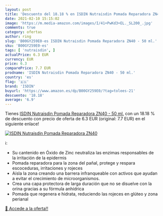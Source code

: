 ```yaml
---
layout: post
title: 'Descuento del 18.18 % en ISDIN Nutraisdin Pomada Reparadora ZN40 '
date: 2021-02-10 15:15:02
image: 'https://m.media-amazon.com/images/I/41+PwKd3+EL._SL200_.jpg'
comments: true
category: ofertas
author: ring
slug: 'B00GY259E0-es ISDIN Nutraisdin Pomada Reparadora ZN40 - 50 ml.'
sku: 'B00GY259E0-es'
tags: [ 'nutraisdin', ]
actualPrice: 6.3 EUR
currency: EUR
price: 6.3
comparePrice: 7.7 EUR
prodname: 'ISDIN Nutraisdin Pomada Reparadora ZN40 - 50 ml.'
country: 'es'
flag: '🇪🇸'
brand: 'ISDIN'
buyurl: 'https://www.amazon.es/dp/B00GY259E0/?tag=tolees-21'
descuento: '18.18'
average: '6.9'
---
```


Tienes [ISDIN Nutraisdin Pomada Reparadora ZN40 - 50 ml.](https://www.amazon.es/dp/B00GY259E0/?tag=tolees-21) con un 18.18 % de descuento con precio de oferta de 6.3 EUR (original: 7.7 EUR) en el siguiente enlace!

[![ISDIN Nutraisdin Pomada Reparadora ZN40 ](https://m.media-amazon.com/images/I/41+PwKd3+EL._SL200_.jpg)](https://www.amazon.es/dp/B00GY259E0/?tag=tolees-21)

ℹ️:

- Su cantenido en Óxido de Zinc neutraliza las enzimas responsables de la irritación de la epidermis
- Pomada reparadora para la zona del pañal, protege y respara escoceduras, irritaciones y rojeces
- Aísla la zona creando una barrera infranqueable con activos que ayudan a evitar el crecimiento de microorganismos.
- Crea una capa protectora de larga duración que no se disuelve con la orina gracias a su fórmula anhídrica
- Pomada que regenera e hidrata, reduciendo las rojeces en glúteo y zona perianal

[🛒 Accede a la oferta!!](https://www.amazon.es/dp/B00GY259E0/?tag=tolees-21)
